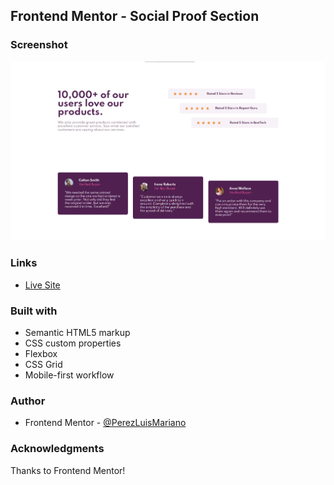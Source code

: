 ## Frontend Mentor - Social Proof Section

### Screenshot
![version-desk](design/mine.png)


### Links
- [Live Site ](https://perezluismariano.github.io//)

### Built with
- Semantic HTML5 markup
- CSS custom properties
- Flexbox
- CSS Grid
- Mobile-first workflow

### Author
- Frontend Mentor - [@PerezLuisMariano](https://www.frontendmentor.io/profile/PerezLuisMariano)

### Acknowledgments
Thanks to Frontend Mentor!
